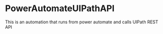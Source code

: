 # PowerAutomateUIPathAPI
This is an automation that runs from power automate and calls UIPath REST API
